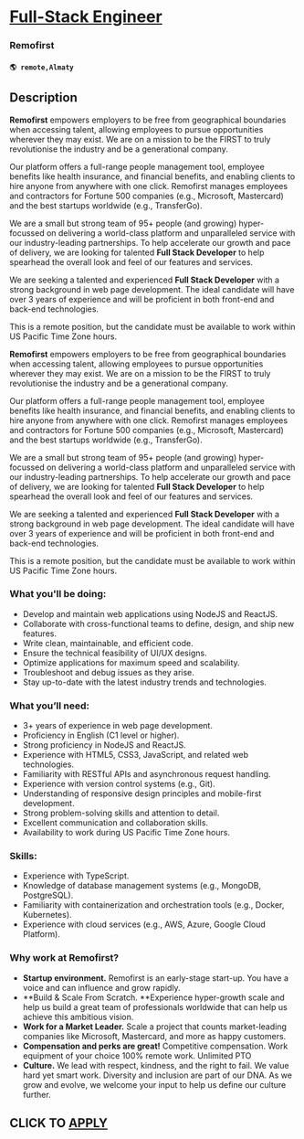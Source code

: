 # [Full-Stack Engineer](https://www.remotewlb.com/apply/full-stack-engineer-119491)  
### Remofirst  
#### `🌎 remote,Almaty`  

## Description

 **Remofirst** empowers employers to be free from geographical boundaries when accessing talent, allowing employees to pursue opportunities wherever they may exist. We are on a mission to be the FIRST to truly revolutionise the industry and be a generational company.

  

Our platform offers a full-range people management tool, employee benefits like health insurance, and financial benefits, and enabling clients to hire anyone from anywhere with one click. Remofirst manages employees and contractors for Fortune 500 companies (e.g., Microsoft, Mastercard) and the best startups worldwide (e.g., TransferGo).

  

We are a small but strong team of 95+ people (and growing) hyper-focussed on delivering a world-class platform and unparalleled service with our industry-leading partnerships. To help accelerate our growth and pace of delivery, we are looking for talented **Full Stack Developer** to help spearhead the overall look and feel of our features and services.

  

We are seeking a talented and experienced **Full Stack Developer** with a strong background in web page development. The ideal candidate will have over 3 years of experience and will be proficient in both front-end and back-end technologies.

This is a remote position, but the candidate must be available to work within US Pacific Time Zone hours.

  

 **Remofirst** empowers employers to be free from geographical boundaries when accessing talent, allowing employees to pursue opportunities wherever they may exist. We are on a mission to be the FIRST to truly revolutionise the industry and be a generational company.

  

Our platform offers a full-range people management tool, employee benefits like health insurance, and financial benefits, and enabling clients to hire anyone from anywhere with one click. Remofirst manages employees and contractors for Fortune 500 companies (e.g., Microsoft, Mastercard) and the best startups worldwide (e.g., TransferGo).

  

We are a small but strong team of 95+ people (and growing) hyper-focussed on delivering a world-class platform and unparalleled service with our industry-leading partnerships. To help accelerate our growth and pace of delivery, we are looking for talented **Full Stack Developer** to help spearhead the overall look and feel of our features and services.

  

We are seeking a talented and experienced **Full Stack Developer** with a strong background in web page development. The ideal candidate will have over 3 years of experience and will be proficient in both front-end and back-end technologies.

This is a remote position, but the candidate must be available to work within US Pacific Time Zone hours.

  

### What you'll be doing:

* Develop and maintain web applications using NodeJS and ReactJS.
* Collaborate with cross-functional teams to define, design, and ship new features.
* Write clean, maintainable, and efficient code.
* Ensure the technical feasibility of UI/UX designs.
* Optimize applications for maximum speed and scalability.
* Troubleshoot and debug issues as they arise.
* Stay up-to-date with the latest industry trends and technologies.

  

### What you’ll need:

* 3+ years of experience in web page development.
* Proficiency in English (C1 level or higher).
* Strong proficiency in NodeJS and ReactJS.
* Experience with HTML5, CSS3, JavaScript, and related web technologies.
* Familiarity with RESTful APIs and asynchronous request handling.
* Experience with version control systems (e.g., Git).
* Understanding of responsive design principles and mobile-first development.
* Strong problem-solving skills and attention to detail.
* Excellent communication and collaboration skills.
* Availability to work during US Pacific Time Zone hours.

  

### Skills:

* Experience with TypeScript.
* Knowledge of database management systems (e.g., MongoDB, PostgreSQL).
* Familiarity with containerization and orchestration tools (e.g., Docker, Kubernetes).
* Experience with cloud services (e.g., AWS, Azure, Google Cloud Platform).

  

### Why work at Remofirst?﻿

*  **Startup environment.** Remofirst is an early-stage start-up. You have a voice and can influence and grow rapidly.
*  **Build & Scale From Scratch. **Experience hyper-growth scale and help us build a great team of professionals worldwide that can help us achieve this ambitious vision. 
* **Work for a Market Leader.** Scale a project that counts market-leading companies like Microsoft, Mastercard, and more as happy customers. 
* **Compensation and perks are great!** Competitive compensation. Work equipment of your choice 100% remote work. Unlimited PTO
*  **Culture.** We lead with respect, kindness, and the right to fail. We value hard yet smart work. Diversity and inclusion are part of our DNA. As we grow and evolve, we welcome your input to help us define our culture further. 

  

  
## CLICK TO [APPLY](https://www.remotewlb.com/apply/full-stack-engineer-119491)

